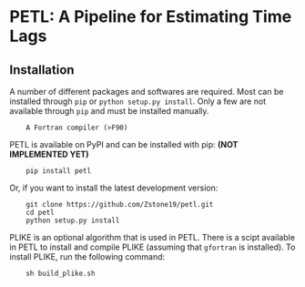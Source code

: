 PETL: A Pipeline for Estimating Time Lags
==========================================

Installation
------------
A number of different packages and softwares are required. Most can be installed through `pip` or `python setup.py install`. Only a few are not available through `pip` and must be installed manually.
```
    A Fortran compiler (>F90)
```

PETL is available on PyPI and can be installed with pip: **(NOT IMPLEMENTED YET)**
```
    pip install petl
```

Or, if you want to install the latest development version:
```
    git clone https://github.com/Zstone19/petl.git
    cd petl
    python setup.py install
```

PLIKE is an optional algorithm that is used in PETL. There is a scipt available in PETL to install and compile PLIKE (assuming that `gfortran` is installed). To install PLIKE, run the following command:
```
    sh build_plike.sh
```